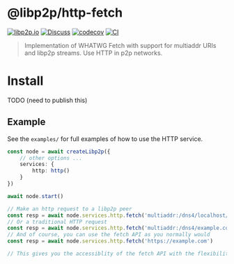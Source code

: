 # @libp2p/http-fetch

[![libp2p.io](https://img.shields.io/badge/project-libp2p-yellow.svg?style=flat-square)](http://libp2p.io/)
[![Discuss](https://img.shields.io/discourse/https/discuss.libp2p.io/posts.svg?style=flat-square)](https://discuss.libp2p.io)
[![codecov](https://img.shields.io/codecov/c/github/libp2p/js-libp2p.svg?style=flat-square)](https://codecov.io/gh/libp2p/js-libp2p)
[![CI](https://img.shields.io/github/actions/workflow/status/libp2p/js-libp2p/main.yml?branch=main\&style=flat-square)](https://github.com/libp2p/js-libp2p/actions/workflows/main.yml?query=branch%3Amain)

> Implementation of WHATWG Fetch with support for multiaddr URIs and libp2p streams. Use HTTP in p2p networks.

<!--

!IMPORTANT!

Everything in this README between "# About" and "# Install" is automatically
generated and will be overwritten the next time the doc generator is run.

To make changes to this section, please update the @packageDocumentation section
of src/index.js or src/index.ts

To experiment with formatting, please run "npm run docs" from the root of this
repo and examine the changes made.

-->

# Install

TODO (need to publish this)

## Example

See the `examples/` for full examples of how to use the HTTP service.
```typescript
const node = await createLibp2p({
    // other options ...
    services: {
        http: http()
    }
})

await node.start()

// Make an http request to a libp2p peer
const resp = await node.services.http.fetch('multiaddr:/dns4/localhost/tcp/1234')
// Or a traditional HTTP request
const resp = await node.services.http.fetch('multiaddr:/dns4/example.com/tcp/443/tls/http')
// And of course, you can use the fetch API as you normally would
const resp = await node.services.http.fetch('https://example.com')

// This gives you the accessiblity of the fetch API with the flexibility of using a p2p network.
```
